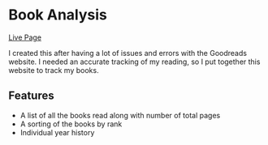 # Book Analysis

[Live Page](https://esdidubs.github.io/book-analysis/)

I created this after having a lot of issues and errors with the Goodreads website. I needed an accurate tracking
of my reading, so I put together this website to track my books.

## Features
- A list of all the books read along with number of total pages
- A sorting of the books by rank
- Individual year history